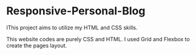 # Responsive-Personal-Blog

IThis project aims to utilize my HTML and CSS skills.

This website codes are purely CSS and HTML.
I used Grid and Flexbox to create the pages layout.
